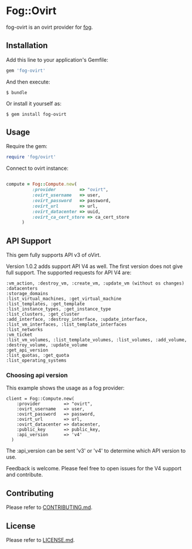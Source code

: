 # Fog::Ovirt

fog-ovirt is an ovirt provider for [fog](https://github.com/fog/fog).

## Installation

Add this line to your application's Gemfile:

```ruby
gem 'fog-ovirt'
```

And then execute:

    $ bundle

Or install it yourself as:

    $ gem install fog-ovirt

## Usage

Require the gem:
```ruby
require 'fog/ovirt' 
```

Connect to ovirt instance:
```ruby

compute = Fog::Compute.new(
          :provider         => "ovirt",
          :ovirt_username   => user,
          :ovirt_password   => password,
          :ovirt_url        => url,
          :ovirt_datacenter => uuid,
          :ovirt_ca_cert_store => ca_cert_store
      )
```

## API Support

This gem fully supports API v3 of oVirt.

Version 1.0.2 adds support API V4 as well.
The first version does not give full support.
The supported requests for API V4 are:

    :vm_action, :destroy_vm, :create_vm, :update_vm (without os changes)
    :datacenters
    :storage_domains
    :list_virtual_machines, :get_virtual_machine
    :list_templates, :get_template
    :list_instance_types, :get_instance_type
    :list_clusters, :get_cluster
    :add_interface, :destroy_interface, :update_interface, :list_vm_interfaces, :list_template_interfaces
    :list_networks
    :vm_ticket
    :list_vm_volumes, :list_template_volumes, :list_volumes, :add_volume, :destroy_volume, :update_volume
    :get_api_version
    :list_quotas, :get_quota
    :list_operating_systems
    
### Choosing api version

This example shows the usage as a fog provider:

    client = Fog::Compute.new(
        :provider         => "ovirt",
        :ovirt_username   => user,
        :ovirt_password   => password,
        :ovirt_url        => url,
        :ovirt_datacenter => datacenter,
        :public_key       => public_key,
        :api_version      => 'v4'
      )    
The :api_version can be sent 'v3' or 'v4' to determine which API version to use. 


Feedback is welcome. Please feel free to open issues for the V4 support and contribute.

## Contributing

Please refer to [CONTRIBUTING.md](CONTRIBUTING.md).

## License

Please refer to [LICENSE.md](LICENSE.md).